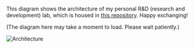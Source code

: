This diagram shows the architecture of my personal R&D (research and development) lab, which is housed in [this repository](https://github.com/Hongbo-Miao/hongbomiao.com). Happy exchanging!

(The diagram here may take a moment to load. Please wait patiently.)

![Architecture](https://github.com/Hongbo-Miao/hongbomiao.com/assets/3375461/77c6dcb8-71fd-4f20-b601-7077bf353ac6)
